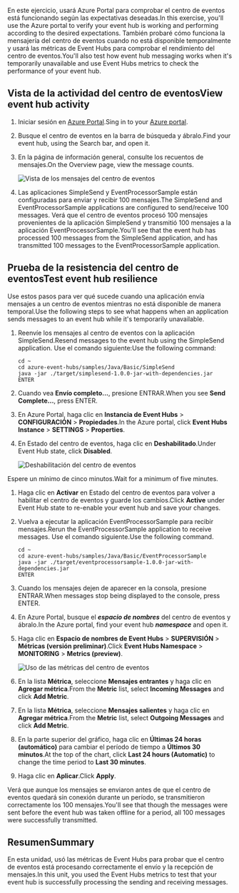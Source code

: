 <span data-ttu-id="8ee8d-101">En este ejercicio, usará Azure Portal para comprobar el centro de eventos está funcionando según las expectativas deseadas.</span><span class="sxs-lookup"><span data-stu-id="8ee8d-101">In this exercise, you'll use the Azure portal to verify your event hub is working and performing according to the desired expectations.</span></span> <span data-ttu-id="8ee8d-102">También probaré cómo funciona la mensajería del centro de eventos cuando no está disponible temporalmente y usará las métricas de Event Hubs para comprobar el rendimiento del centro de eventos.</span><span class="sxs-lookup"><span data-stu-id="8ee8d-102">You'll also test how event hub messaging works when it's temporarily unavailable and use Event Hubs metrics to check the performance of your event hub.</span></span>

## <a name="view-event-hub-activity"></a><span data-ttu-id="8ee8d-103">Vista de la actividad del centro de eventos</span><span class="sxs-lookup"><span data-stu-id="8ee8d-103">View event hub activity</span></span>

1. <span data-ttu-id="8ee8d-104">Iniciar sesión en [Azure Portal](https://portal.azure.com?azure-portal=true).</span><span class="sxs-lookup"><span data-stu-id="8ee8d-104">Sing in to your [Azure portal](https://portal.azure.com?azure-portal=true).</span></span>
1. <span data-ttu-id="8ee8d-105">Busque el centro de eventos en la barra de búsqueda y ábralo.</span><span class="sxs-lookup"><span data-stu-id="8ee8d-105">Find your event hub, using the Search bar, and open it.</span></span>

1. <span data-ttu-id="8ee8d-106">En la página de información general, consulte los recuentos de mensajes.</span><span class="sxs-lookup"><span data-stu-id="8ee8d-106">On the Overview page, view the message counts.</span></span>

    ![Vista de los mensajes del centro de eventos](../media-draft/6-view-messages.png)

1. <span data-ttu-id="8ee8d-108">Las aplicaciones SimpleSend y EventProcessorSample están configuradas para enviar y recibir 100 mensajes.</span><span class="sxs-lookup"><span data-stu-id="8ee8d-108">The SimpleSend and EventProcessorSample applications are configured to send/receive 100 messages.</span></span> <span data-ttu-id="8ee8d-109">Verá que el centro de eventos procesó 100 mensajes provenientes de la aplicación SimpleSend y transmitió 100 mensajes a la aplicación EventProcessorSample.</span><span class="sxs-lookup"><span data-stu-id="8ee8d-109">You'll see that the event hub has processed 100 messages from the SimpleSend application, and has transmitted 100 messages to the EventProcessorSample application.</span></span>

## <a name="test-event-hub-resilience"></a><span data-ttu-id="8ee8d-110">Prueba de la resistencia del centro de eventos</span><span class="sxs-lookup"><span data-stu-id="8ee8d-110">Test event hub resilience</span></span>

<span data-ttu-id="8ee8d-111">Use estos pasos para ver qué sucede cuando una aplicación envía mensajes a un centro de eventos mientras no está disponible de manera temporal.</span><span class="sxs-lookup"><span data-stu-id="8ee8d-111">Use the following steps to see what happens when an application sends messages to an event hub while it's temporarily unavailable.</span></span>

1. <span data-ttu-id="8ee8d-112">Reenvíe los mensajes al centro de eventos con la aplicación SimpleSend.</span><span class="sxs-lookup"><span data-stu-id="8ee8d-112">Resend messages to the event hub using the SimpleSend application.</span></span> <span data-ttu-id="8ee8d-113">Use el comando siguiente:</span><span class="sxs-lookup"><span data-stu-id="8ee8d-113">Use the following command:</span></span>

    ```azurecli
    cd ~
    cd azure-event-hubs/samples/Java/Basic/SimpleSend
    java -jar ./target/simplesend-1.0.0-jar-with-dependencies.jar
    ENTER
    ```

1. <span data-ttu-id="8ee8d-114">Cuando vea **Envío completo...**, presione ENTRAR.</span><span class="sxs-lookup"><span data-stu-id="8ee8d-114">When you see **Send Complete...**, press ENTER.</span></span>

1. <span data-ttu-id="8ee8d-115">En Azure Portal, haga clic en **Instancia de Event Hubs** > **CONFIGURACIÓN** > **Propiedades**.</span><span class="sxs-lookup"><span data-stu-id="8ee8d-115">In the Azure portal, click **Event Hubs Instance** > **SETTINGS** > **Properties**.</span></span>
1. <span data-ttu-id="8ee8d-116">En Estado del centro de eventos, haga clic en **Deshabilitado**.</span><span class="sxs-lookup"><span data-stu-id="8ee8d-116">Under Event Hub state, click **Disabled**.</span></span>

    ![Deshabilitación del centro de eventos](../media-draft/7-disable-event-hub.png)

<span data-ttu-id="8ee8d-118">Espere un mínimo de cinco minutos.</span><span class="sxs-lookup"><span data-stu-id="8ee8d-118">Wait for a minimum of five minutes.</span></span>

1. <span data-ttu-id="8ee8d-119">Haga clic en **Activar** en Estado del centro de eventos para volver a habilitar el centro de eventos y guarde los cambios.</span><span class="sxs-lookup"><span data-stu-id="8ee8d-119">Click **Active** under Event Hub state to re-enable your event hub and save your changes.</span></span>
1. <span data-ttu-id="8ee8d-120">Vuelva a ejecutar la aplicación EventProcessorSample para recibir mensajes.</span><span class="sxs-lookup"><span data-stu-id="8ee8d-120">Rerun the EventProcessorSample application to receive messages.</span></span> <span data-ttu-id="8ee8d-121">Use el comando siguiente.</span><span class="sxs-lookup"><span data-stu-id="8ee8d-121">Use the following command.</span></span>

    ```azurecli
    cd ~
    cd azure-event-hubs/samples/Java/Basic/EventProcessorSample
    java -jar ./target/eventprocessorsample-1.0.0-jar-with-dependencies.jar
    ENTER
    ```

1. <span data-ttu-id="8ee8d-122">Cuando los mensajes dejen de aparecer en la consola, presione ENTRAR.</span><span class="sxs-lookup"><span data-stu-id="8ee8d-122">When messages stop being displayed to the console, press ENTER.</span></span>

1. <span data-ttu-id="8ee8d-123">En Azure Portal, busque el **_espacio de nombres_** del centro de eventos y ábralo.</span><span class="sxs-lookup"><span data-stu-id="8ee8d-123">In the Azure portal, find your event hub **_namespace_** and open it.</span></span> 

1. <span data-ttu-id="8ee8d-124">Haga clic en **Espacio de nombres de Event Hubs** > **SUPERVISIÓN** > **Métricas (versión preliminar)**.</span><span class="sxs-lookup"><span data-stu-id="8ee8d-124">Click **Event Hubs Namespace** > **MONITORING** > **Metrics (preview)**.</span></span>

    ![Uso de las métricas del centro de eventos](../media-draft/7-event-hub-metrics.png)

1. <span data-ttu-id="8ee8d-126">En la lista **Métrica**, seleccione **Mensajes entrantes** y haga clic en **Agregar métrica**.</span><span class="sxs-lookup"><span data-stu-id="8ee8d-126">From the **Metric** list, select **Incoming Messages** and click **Add Metric**.</span></span>
1. <span data-ttu-id="8ee8d-127">En la lista **Métrica**, seleccione **Mensajes salientes** y haga clic en **Agregar métrica**.</span><span class="sxs-lookup"><span data-stu-id="8ee8d-127">From the **Metric** list, select **Outgoing Messages** and click **Add Metric**.</span></span>
1. <span data-ttu-id="8ee8d-128">En la parte superior del gráfico, haga clic en **Últimas 24 horas (automático)** para cambiar el período de tiempo a **Últimos 30 minutos**.</span><span class="sxs-lookup"><span data-stu-id="8ee8d-128">At the top of the chart, click **Last 24 hours (Automatic)** to change the time period to **Last 30 minutes**.</span></span>
1. <span data-ttu-id="8ee8d-129">Haga clic en **Aplicar**.</span><span class="sxs-lookup"><span data-stu-id="8ee8d-129">Click **Apply**.</span></span>

<span data-ttu-id="8ee8d-130">Verá que aunque los mensajes se enviaron antes de que el centro de eventos quedará sin conexión durante un período, se transmitieron correctamente los 100 mensajes.</span><span class="sxs-lookup"><span data-stu-id="8ee8d-130">You'll see that though the messages were sent before the event hub was taken offline for a period, all 100 messages were successfully transmitted.</span></span>

## <a name="summary"></a><span data-ttu-id="8ee8d-131">Resumen</span><span class="sxs-lookup"><span data-stu-id="8ee8d-131">Summary</span></span>

<span data-ttu-id="8ee8d-132">En esta unidad, usó las métricas de Event Hubs para probar que el centro de eventos está procesando correctamente el envío y la recepción de mensajes.</span><span class="sxs-lookup"><span data-stu-id="8ee8d-132">In this unit, you used the Event Hubs metrics to test that your event hub is successfully processing the sending and receiving messages.</span></span>
